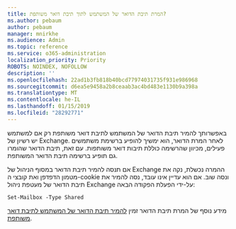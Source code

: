 ```yaml
---
title: המרת תיבת הדואר של המשתמש לתוך תיבת דואר משותפת?
ms.author: pebaum
author: pebaum
manager: mnirkhe
ms.audience: Admin
ms.topic: reference
ms.service: o365-administration
localization_priority: Priority
ROBOTS: NOINDEX, NOFOLLOW
description: ''
ms.openlocfilehash: 22ad1b3fb818b40bcd77974031735f931e986968
ms.sourcegitcommit: d6ea5e9458a2b8ceaab3ac4bd483e1130b9a398a
ms.translationtype: MT
ms.contentlocale: he-IL
ms.lasthandoff: 01/15/2019
ms.locfileid: "28292771"
---
```

באפשרותך להמיר תיבת הדואר של המשתמש לתיבת דואר משותפת רק אם למשתמש יש רשיון של Exchange. לאחר המרת הדואר, הוא ימשיך להופיע ברשימת משתמשים פעילים, מכיוון שהרשימה כוללת תיבות דואר משותפות. עם זאת, תיבת הדואר שהומרו גם תופיע ברשימה תיבת הדואר המשותפת. 
  
אם תנסה להמיר תיבת הדואר במסוף הניהול של Exchange ההמרה נכשלת, נקה את מטמון הדפדפן ואת קובצי ה-cookie ונסה שוב. אם הוא עדיין אינו עובד, נסה להמיר את תיבת הדואר של מעטפת ניהול Exchange על-ידי הפעלת הפקודה הבאה:
  
```
Set-Mailbox -Type Shared
```

מידע נוסף של המרת תיבת הדואר זמין [להמיר תיבת הדואר של המשתמש לתיבת דואר משותפת](https://support.office.com/client/2e122487-e1f5-4f26-ba41-5689249d93ba).
  
